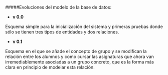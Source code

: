 #####Evoluciones del modelo de la base de datos:

* **v 0.0**

Esquema simple para la inicialización del sistema y primeras pruebas donde sólo se tienen tres tipos de entidades y dos relaciones.


* **v 0.1**

Esquema en el que se añade el concepto de grupo y se modifican la relación entre los alumnos y como cursar las asignaturas que ahora
van irremediablemente asociadas a un grupo concreto, que es la forma más clara en principio de modelar esta relación.
